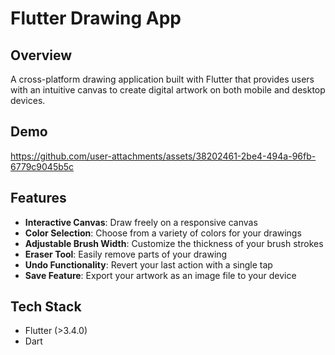 # Flutter Drawing App

## Overview

A cross-platform drawing application built with Flutter that provides users with an intuitive canvas to create digital artwork on both mobile and desktop devices.

## Demo

https://github.com/user-attachments/assets/38202461-2be4-494a-96fb-6779c9045b5c

## Features

- **Interactive Canvas**: Draw freely on a responsive canvas
- **Color Selection**: Choose from a variety of colors for your drawings
- **Adjustable Brush Width**: Customize the thickness of your brush strokes
- **Eraser Tool**: Easily remove parts of your drawing
- **Undo Functionality**: Revert your last action with a single tap
- **Save Feature**: Export your artwork as an image file to your device

## Tech Stack

- Flutter (>3.4.0)
- Dart
